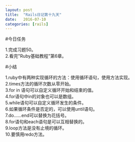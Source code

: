 ```yaml
---
layout: post
title:  "Rails日记第十九天"
date:   2016-07-10
categories: [rails]
---
```


#今日任务

1.完成习题50。  
2.看完"Ruby基础教程"第6章。  

#小结

1.ruby中有两种实现循环的方法：使用循环语句，使用方法实现。  
2.times方法的循环次数从零开始。  
3.for in 语句可以自定义循环开始和结束的值。  
4.for语句中in的对象也可以是数组。  
5.while语句可以自定义循环发生的条件。  
6.如果循环条件是否定的，可以使用until语句。  
7.do……end可以替换为花括号。  
8.for语句和each语句是可以互相替换的。  
9.loop方法是没有止境的循环。  
10.要慎用redo方法。  

